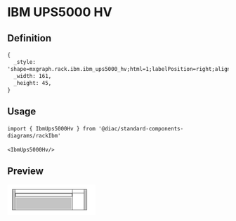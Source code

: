 # IBM UPS5000 HV

## Definition

```
{
  _style: 'shape=mxgraph.rack.ibm.ibm_ups5000_hv;html=1;labelPosition=right;align=left;spacingLeft=15;dashed=0;shadow=0;fillColor=#ffffff;',
  _width: 161,
  _height: 45,
}
```

## Usage

```
import { IbmUps5000Hv } from '@diac/standard-components-diagrams/rackIbm'

<IbmUps5000Hv/>
```

## Preview

<img src="./ibm-ups5000-hv.png" width="200"/>
